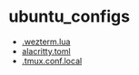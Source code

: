 # ubuntu_configs

- [.wezterm.lua](https://github.com/sk1t0n/ubuntu_configs/blob/master/home/anton/.wezterm.lua)
- [alacritty.toml](https://github.com/sk1t0n/ubuntu_configs/blob/master/home/anton/alacritty.toml)
- [.tmux.conf.local](https://github.com/sk1t0n/ubuntu_configs/blob/master/home/anton/.tmux.conf.local)
